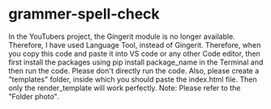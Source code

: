 # grammer-spell-check
In the YouTubers project, the Gingerit module is no longer available. Therefore, I have used Language Tool, instead of Gingerit. Therefore, when you copy this code and paste it into VS code or any other Code editor, then first install the packages using pip install package_name in the Terminal and then run the code. Please don't directly run the code.
Also, please create a "templates" folder, inside which you should paste the index.html file. Then only the render_template will work perfectly.
Note: Please refer to the "Folder photo".
